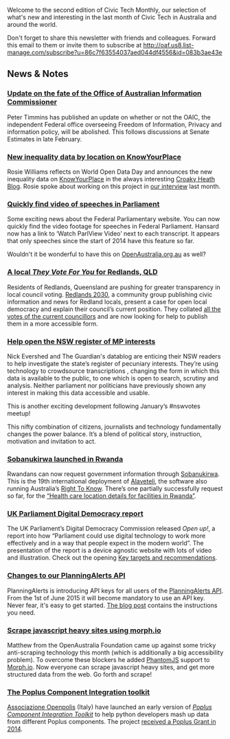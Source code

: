 Welcome to the second edition of Civic Tech Monthly, our selection of what's new and interesting in the last month of Civic Tech in Australia and around the world.

Don't forget to share this newsletter with friends and colleagues. Forward this email to them or invite them to subscribe at http://oaf.us8.list-manage.com/subscribe?u=86c7f63554037aed044df4556&id=083b3ae43e

## News & Notes

### [Update on the fate of the Office of Australian Information Commissioner](http://foi-privacy.blogspot.co.uk/2015/02/ag-brandis-not-for-turning-on-bid-to.html)

Peter Timmins has published an update on whether or not the OAIC, the independent Federal office overseeing Freedom of Information, Privacy and information policy, will be abolished. This follows discussions at Senate Estimates in late February.


### [New inequality data by location on KnowYourPlace](http://blogs.crikey.com.au/croakey/2015/03/09/the-brave-new-world-of-open-data/)

Rosie Williams reflects on World Open Data Day and announces the new inequality data on [KnowYourPlace](http://infoaus.net/seifa/index.php) in the always interesting [Croaky Heath Blog](http://blogs.crikey.com.au/croakey/).
Rosie spoke about working on this project in [our interview](https://www.openaustraliafoundation.org.au/2015/02/19/rosie-williams-interview/) last month.


### [Quickly find video of speeches in Parliament](https://twitter.com/henaredegan/status/575453041505136640)

Some exciting news about the Federal Parliamentary website.
You can now quickly find the video footage for speeches in Federal Parliament.
Hansard now has a link to ‘Watch ParlView Video’ next to each transcript.
It appears that only speeches since the start of 2014 have this feature so far.

Wouldn't it be wonderful to have this on [OpenAustralia.org.au](http://www.openaustralia.org.au/) as well?


### [A local *They Vote For You* for Redlands, QLD](http://redlands2030.net/?p=7633)

Residents of Redlands, Queensland are pushing for greater transparency in local council voting.
[Redlands 2030](http://redlands2030.net/), a community group publishing civic information and news for Redland locals, present a case for open local democracy and explain their council’s current position.
They collated [all the votes of the current councillors](http://redlands2030.net/wp-content/uploads/2015/03/RCC-Voting-Table-May-2012%E2%80%94December-2014_v1.xlsx) and are now looking for help to publish them in a more accessible form.


### [Help open the NSW register of MP interests](http://www.theguardian.com/australia-news/datablog/ng-interactive/2015/mar/09/help-us-investigate-the-register-of-interests-political-gifts-and-investments-in-nsw)

Nick Evershed and The Guardian's datablog are enticing their NSW readers to help investigate the state’s register of pecuniary interests. They’re using technology to crowdsource transcriptions , changing the form in which this data is available to the public, to one which is open to search, scrutiny and analysis. Neither parliament nor politicians have previously shown any interest in making this data accessible and usable.

This is another exciting development following January’s #nswvotes meetup!

This nifty combination of citizens, journalists and technology  fundamentally changes the power balance. It’s a blend of political story, instruction, motivation and invitation to act.

### [Sobanukirwa launched in Rwanda](https://sobanukirwarwanda.wordpress.com/2015/01/28/welcome-to-sobanukirwa-an-access-to-information-website-for-rwanda/)

Rwandans can now request government information through [Sobanukirwa](https://sobanukirwa.rw/).
This is the 19th international deployment of [Alaveteli](http://alaveteli.org/), the software also running Australia’s [Right To Know](https://www.righttoknow.org.au/).
There’s one partially successfully request so far, for the [“Health care location details for facilities in Rwanda”](https://sobanukirwa.rw/request/health_care_location_details_for).


### [UK Parliament Digital Democracy report](http://www.digitaldemocracy.parliament.uk/chapter/summary#main-content)

The UK Parliament’s Digital Democracy Commission released *Open up!*, a report into how “Parliament could use digital technology to work more effectively and in a way that people expect in the modern world”.
The presentation of the report is a device agnostic website with lots of video and illustration.
Check out the opening [Key targets and recommendations](http://www.digitaldemocracy.parliament.uk/chapter/summary).


### [Changes to our PlanningAlerts API](https://github.com/openaustralia/newsletter/issues/41)

PlanningAlerts is introducing API keys for all users of the [PlanningAlerts API](https://www.planningalerts.org.au/api/howto).
From the 1st of June 2015 it will become mandatory to use an API key.
Never fear, it's easy to get started.
[The blog post](https://www.openaustraliafoundation.org.au/2015/03/02/planningalerts-api-changes/) contains the instructions you need.


### [Scrape javascript heavy sites using morph.io](https://www.openaustraliafoundation.org.au/2015/03/17/scraping-javascript-sites-with-morph-io/)

Matthew from the OpenAustralia Foundation came up against some tricky anti-scraping technology this month (which is additionally a big accessibility problem).
To overcome these blockers he added [PhantomJS](http://phantomjs.org/) support to [Morph.io](https://morph.io).
Now everyone can scrape javascript heavy sites, and get more structured data from the web.
Go forth and scrape!


### [The Poplus Component Integration toolkit](https://groups.google.com/forum/?utm_medium=email&utm_source=footer#!msg/poplus/NEpLV_omCaI/VlqbSG-f9SAJ)

[Associazione Openpolis](http://www.openpolis.it/) (Italy) have launched an early version of [*Poplus Component Integration Toolkit*](https://github.com/openpolis/poplus-pci) to help python developers mash up data from different Poplus components.
The project [received a Poplus Grant in 2014](http://poplus.org/posts/poplus-proposals-outcome/).
